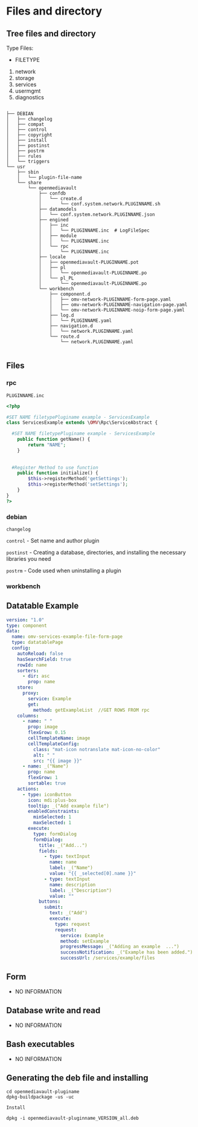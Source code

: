 # Files and directory
## Tree files and directory

Type Files:

- FILETYPE 
1.   network
1.   storage
1.   services
1.   usermgmt
1.   diagnostics

```shell

├── DEBIAN
│   ├── changelog
│   ├── compat
│   ├── control
│   ├── copyright
│   ├── install
│   ├── postinst
│   ├── postrm
│   ├── rules
│   └── triggers
└── usr
    ├── sbin
    │   └── plugin-file-name
    └── share
        └── openmediavault
            ├── confdb
            │   └── create.d
            │       └── conf.system.network.PLUGINNAME.sh
            ├── datamodels
            │   └── conf.system.network.PLUGINNAME.json
            ├── engined
            │   ├── inc
            │   │   └── PLUGINNAME.inc  # LogFileSpec
            │   ├── module
            │   │   └── PLUGINNAME.inc
            │   └── rpc
            │       └── PLUGINNAME.inc
            ├── locale
            │   ├── openmediavault-PLUGINNAME.pot
            │   ├── pl
            │   │   └── openmediavault-PLUGINNAME.po
            │   └── pl_PL
            │       └── openmediavault-PLUGINNAME.po
            └── workbench
                ├── component.d
                │   ├── omv-network-PLUGINNAME-form-page.yaml
                │   ├── omv-network-PLUGINNAME-navigation-page.yaml
                │   └── omv-network-PLUGINNAME-noip-form-page.yaml
                ├── log.d
                │   └── PLUGINNAME.yaml
                ├── navigation.d
                │   └── network.PLUGINNAME.yaml
                └── route.d
                    └── network.PLUGINNAME.yaml


```

## Files

### rpc

 `` PLUGINNAME.inc ``
 
```php 
<?php

#SET NAME filetypePluginame example - ServicesExample
class ServicesExample extends \OMV\Rpc\ServiceAbstract {

  #SET NAME filetypePluginame example - ServicesExample
	public function getName() {
		return "NAME";
	}
  
  
  #Register Method to use function
	public function initialize() {
        $this->registerMethod('getSettings');
        $this->registerMethod('setSettings');
	}
}
?>
```

### debian

``changelog``

``control`` - Set name and author plugin

``postinst`` - Creating a database, directories, and installing the necessary libraries you need

``postrm`` - Code used when uninstalling a plugin

### workbench

## Datatable Example
```yaml
version: "1.0"
type: component
data:
  name: omv-services-example-file-form-page
  type: datatablePage
  config:
    autoReload: false
    hasSearchField: true
    rowId: name
    sorters:
      - dir: asc
        prop: name
    store:
      proxy:
        service: Example
        get:
          method: getExampleList  //GET ROWS FROM rpc
    columns:
      - name: " "
        prop: image
        flexGrow: 0.15
        cellTemplateName: image
        cellTemplateConfig:
          class: "mat-icon notranslate mat-icon-no-color"
          alt: " "
          src: "{{ image }}"
      - name: _("Name")
        prop: name
        flexGrow: 1
        sortable: true
    actions:
      - type: iconButton
        icon: mdi:plus-box
        tooltip: _("Add example file")
        enabledConstraints:
          minSelected: 1
          maxSelected: 1
        execute:
          type: formDialog
          formDialog:
            title: _("Add...")
            fields:
              - type: textInput
                name: name
                label: _("Name")
                value: "{{ _selected[0].name }}"
              - type: textInput
                name: description
                label: _("Description")
                value: ""
            buttons:
              submit:
                text: _("Add")
                execute:
                  type: request
                  request:
                    service: Example
                    method: setExample
                    progressMessage: _("Adding an example  ...")
                    successNotification: _("Example has been added.")
                    successUrl: /services/example/files
```

## Form
 - NO INFORMATION

## Database write and read
 - NO INFORMATION

## Bash executables
 - NO INFORMATION

## Generating the deb file and installing

```shell
cd openmediavault-pluginame
dpkg-buildpackage -us -uc
```

``Install``

```shell
dpkg -i openmediavault-pluginname_VERSION_all.deb
```